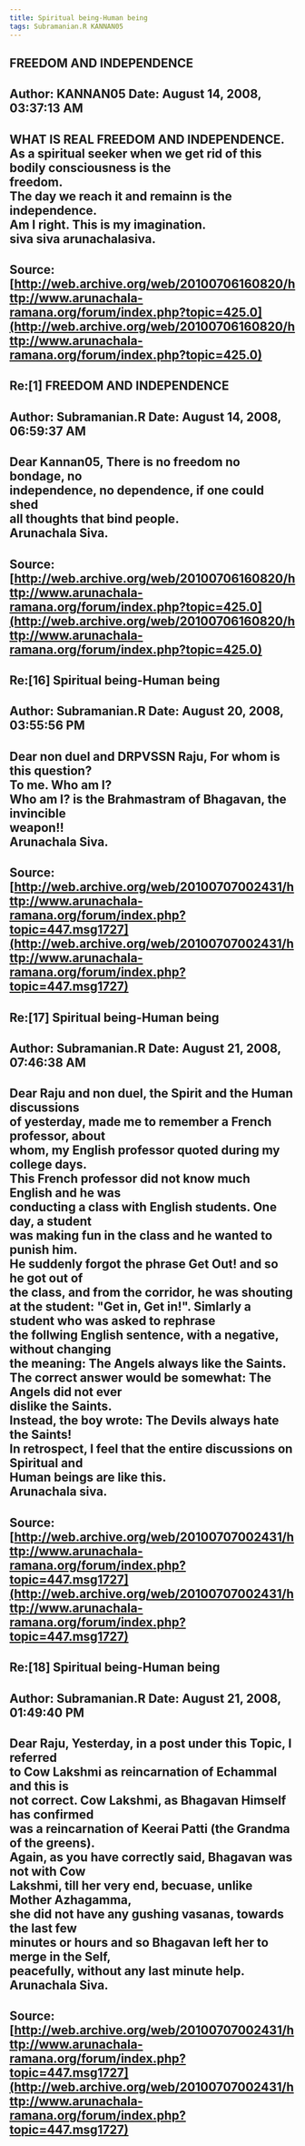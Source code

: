 ```yaml
--- 
title: Spiritual being-Human being   
tags: Subramanian.R KANNAN05  
---  
```

## FREEDOM AND INDEPENDENCE  
Author: KANNAN05            Date: August 14, 2008, 03:37:13 AM  
---  
WHAT IS REAL FREEDOM AND INDEPENDENCE.   
As a spiritual seeker when we get rid of this bodily consciousness is the  
freedom.   
The day we reach it and remainn is the independence.   
Am I right. This is my imagination.   
siva siva arunachalasiva.
 ---  
Source:[http://web.archive.org/web/20100706160820/http://www.arunachala-ramana.org/forum/index.php?topic=425.0](http://web.archive.org/web/20100706160820/http://www.arunachala-ramana.org/forum/index.php?topic=425.0)   
---  

## Re:[1] FREEDOM AND INDEPENDENCE  
Author: Subramanian.R       Date: August 14, 2008, 06:59:37 AM  
---  
Dear Kannan05, There is no freedom no bondage, no   
independence, no dependence, if one could shed   
all thoughts that bind people.   
Arunachala Siva.
 ---  
Source:[http://web.archive.org/web/20100706160820/http://www.arunachala-ramana.org/forum/index.php?topic=425.0](http://web.archive.org/web/20100706160820/http://www.arunachala-ramana.org/forum/index.php?topic=425.0)   
---  

## Re:[16] Spiritual being-Human being  
Author: Subramanian.R       Date: August 20, 2008, 03:55:56 PM  
---  
Dear non duel and DRPVSSN Raju, For whom is this question?   
To me. Who am I?   
Who am I? is the Brahmastram of Bhagavan, the invincible   
weapon!!   
Arunachala Siva.
 ---  
Source:[http://web.archive.org/web/20100707002431/http://www.arunachala-ramana.org/forum/index.php?topic=447.msg1727](http://web.archive.org/web/20100707002431/http://www.arunachala-ramana.org/forum/index.php?topic=447.msg1727)   
---  

## Re:[17] Spiritual being-Human being  
Author: Subramanian.R       Date: August 21, 2008, 07:46:38 AM  
---  
Dear Raju and non duel, the Spirit and the Human discussions   
of yesterday, made me to remember a French professor, about   
whom, my English professor quoted during my college days.   
This French professor did not know much English and he was   
conducting a class with English students. One day, a student   
was making fun in the class and he wanted to punish him.   
He suddenly forgot the phrase Get Out! and so he got out of   
the class, and from the corridor, he was shouting at the student: "Get in, Get in!". Simlarly a student who was asked to rephrase   
the follwing English sentence, with a negative, without changing   
the meaning: The Angels always like the Saints.   
The correct answer would be somewhat: The Angels did not ever   
dislike the Saints.   
Instead, the boy wrote: The Devils always hate the Saints!   
In retrospect, I feel that the entire discussions on Spiritual and   
Human beings are like this.   
Arunachala siva.
 ---  
Source:[http://web.archive.org/web/20100707002431/http://www.arunachala-ramana.org/forum/index.php?topic=447.msg1727](http://web.archive.org/web/20100707002431/http://www.arunachala-ramana.org/forum/index.php?topic=447.msg1727)   
---  

## Re:[18] Spiritual being-Human being  
Author: Subramanian.R       Date: August 21, 2008, 01:49:40 PM  
---  
Dear Raju, Yesterday, in a post under this Topic, I referred   
to Cow Lakshmi as reincarnation of Echammal and this is   
not correct. Cow Lakshmi, as Bhagavan Himself has confirmed   
was a reincarnation of Keerai Patti (the Grandma of the greens).   
Again, as you have correctly said, Bhagavan was not with Cow   
Lakshmi, till her very end, becuase, unlike Mother Azhagamma,   
she did not have any gushing vasanas, towards the last few   
minutes or hours and so Bhagavan left her to merge in the Self,   
peacefully, without any last minute help.   
Arunachala Siva.
 ---  
Source:[http://web.archive.org/web/20100707002431/http://www.arunachala-ramana.org/forum/index.php?topic=447.msg1727](http://web.archive.org/web/20100707002431/http://www.arunachala-ramana.org/forum/index.php?topic=447.msg1727)   
---  

